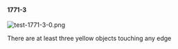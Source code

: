 #### 1771-3
![test-1771-3-0.png](https://github.com/lil-lab/nlvr/raw/master/nlvr/test/images/4/test-1771-3-0.png "test-1771-3-0.png")

There are at least three yellow objects touching any edge